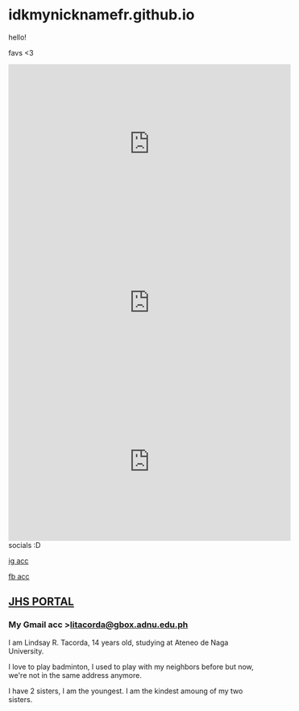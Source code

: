 # idkmynicknamefr.github.io
hello!

favs <3

<iframe width="560" height="315" src="https://www.youtube.com/embed/pZ31pyTZdh0" title="YouTube video player" frameborder="0" allow="accelerometer; autoplay; clipboard-write; encrypted-media; gyroscope; picture-in-picture" allowfullscreen></iframe>

<iframe width="560" height="315" src="https://www.youtube.com/embed/hWOB5QYcmh0" title="YouTube video player" frameborder="0" allow="accelerometer; autoplay; clipboard-write; encrypted-media; gyroscope; picture-in-picture" allowfullscreen></iframe>

<iframe width="560" height="315" src="https://www.youtube.com/embed/1jbp5mb6AUU" title="YouTube video player" frameborder="0" allow="accelerometer; autoplay; clipboard-write; encrypted-media; gyroscope; picture-in-picture" allowfullscreen></iframe>
socials :D

[ig acc](https://www.instagram.com/lindsaytacordaa/?hl=en)

[fb acc](https://www.facebook.com/profile.php?id=100017333942990)

## [JHS PORTAL](https://jhsportal.adnu.edu.ph/)
### My Gmail acc >litacorda@gbox.adnu.edu.ph


I am Lindsay R. Tacorda, 14 years old, studying at Ateneo de Naga University.

I love to play badminton, I used to play with my neighbors before but now, we're not in the same address anymore.

I have 2 sisters, I am the youngest. I am the kindest amoung of my two sisters. 
